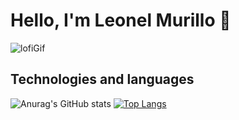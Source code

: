 # Hello, I'm Leonel Murillo 👋

![lofiGif](https://user-images.githubusercontent.com/72574258/161161750-eea079cf-8bfd-4b80-a3b9-184d92a51e6e.gif)

## Technologies and languages


![Anurag's GitHub stats](https://github-readme-stats.vercel.app/api?username=ljmurill&hide=contribs,prs)
[![Top Langs](https://github-readme-stats.vercel.app/api/top-langs/?username=ljmurill&layout=compact)](https://github.com/ljmurill/github-readme-stats)
